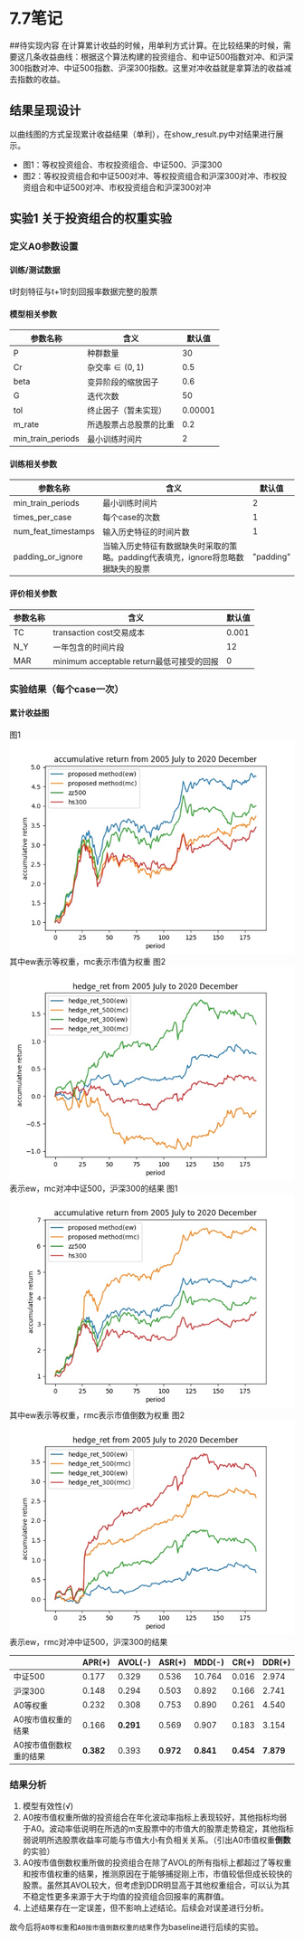 # 7.7笔记

##待实现内容
在计算累计收益的时候，用单利方式计算。在比较结果的时候，需要这几条收益曲线：根据这个算法构建的投资组合、和中证500指数对冲、和沪深300指数对冲、中证500指数、沪深300指数。这里对冲收益就是拿算法的收益减去指数的收益。

## 结果呈现设计
以曲线图的方式呈现累计收益结果（单利），在show_result.py中对结果进行展示。

* 图1：等权投资组合、市权投资组合、中证500、沪深300
* 图2：等权投资组合和中证500对冲、等权投资组合和沪深300对冲、市权投资组合和中证500对冲、市权投资组合和沪深300对冲

## 实验1 关于投资组合的权重实验

### 定义A0参数设置

#### 训练/测试数据

t时刻特征与t+1时刻回报率数据完整的股票

#### 模型相关参数

| 参数名称          | 含义                   | 默认值  |
| ----------------- | ---------------------- | ------- |
| P                 | 种群数量               | 30      |
| Cr                | 杂交率$\in(0,1)$       | 0.5     |
| beta              | 变异阶段的缩放因子     | 0.6     |
| G                 | 迭代次数               | 50      |
| tol               | 终止因子（暂未实现）   | 0.00001 |
| m_rate            | 所选股票占总股票的比重 | 0.2     |
| min_train_periods | 最小训练时间片         | 2       |

#### 训练相关参数

| 参数名称            | 含义                                                         | 默认值    |
| ------------------- | ------------------------------------------------------------ | --------- |
| min_train_periods   | 最小训练时间片                                               | 2         |
| times_per_case      | 每个case的次数                                               | 1         |
| num_feat_timestamps | 输入历史特征的时间片数                                       | 1         |
| padding_or_ignore   | 当输入历史特征有数据缺失时采取的策略。padding代表填充，ignore将忽略数据缺失的股票 | "padding" |

#### 评价相关参数

| 参数名称 | 含义                                      | 默认值 |
| -------- | ----------------------------------------- | ------ |
| TC       | transaction cost交易成本                  | 0.001  |
| N_Y      | 一年包含的时间片段                        | 12     |
| MAR      | minimum acceptable return最低可接受的回报 | 0      |

### 实验结果（每个case一次）
#### 累计收益图
图1![A0_1](../img/A0_1.jpg)
其中ew表示等权重，mc表示市值为权重
图2![A0_2](../img/A0_2.jpg)
表示ew，mc对冲中证500，沪深300的结果
图1![A0_3](../img/A0_3.jpg)
其中ew表示等权重，rmc表示市值倒数为权重
图2![A0_4](../img/A0_4.jpg)
表示ew，rmc对冲中证500，沪深300的结果

|                        | APR(+)    | AVOL(-)   | ASR(+)    | MDD(-)    | CR(+)     | DDR(+)    |
| ---------------------- | --------- | --------- | --------- | --------- | --------- | --------- |
| 中证500                | 0.177     | 0.329     | 0.536     | 10.764    | 0.016     | 2.974     |
| 沪深300                | 0.148     | 0.294     | 0.503     | 0.892     | 0.166     | 2.741     |
| A0等权重               | 0.232     | 0.308     | 0.753     | 0.890     | 0.261     | 4.540     |
| A0按市值权重的结果     | 0.166     | **0.291** | 0.569     | 0.907     | 0.183     | 3.154     |
| A0按市值倒数权重的结果 | **0.382** | 0.393     | **0.972** | **0.841** | **0.454** | **7.879** |

### 结果分析

1. 模型有效性(√)
2. A0按市值权重所做的投资组合在年化波动率指标上表现较好，其他指标均弱于A0。波动率低说明在所选的m支股票中的市值大的股票走势稳定，其他指标弱说明所选股票收益率可能与市值大小有负相关关系。（引出A0市值权重**倒数**的实验）
3. A0按市值倒数权重所做的投资组合在除了AVOL的所有指标上都超过了等权重和按市值权重的结果，推测原因在于能够捕捉刚上市，市值较低但成长较快的股票。虽然其AVOL较大，但考虑到DDR明显高于其他权重组合，可以认为其不稳定性更多来源于大于均值的投资组合回报率的离群值。
4. 上述结果存在一定误差，但不影响上述结论。后续会对误差进行分析。

故今后将`A0等权重`和`A0按市值倒数权重的结果`作为baseline进行后续的实验。

